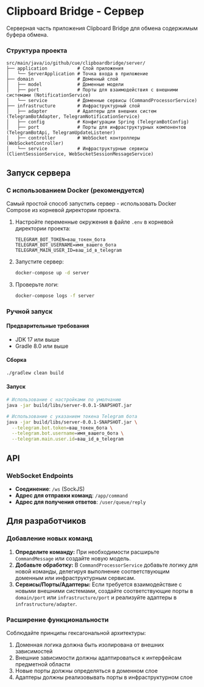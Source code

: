 # Clipboard Bridge - Сервер

Серверная часть приложения Clipboard Bridge для обмена содержимым буфера обмена.


### Структура проекта

```
src/main/java/io/github/cue/clipboardbridge/server/
├── application           # Слой приложения
│   └── ServerApplication # Точка входа в приложение
├── domain                # Доменный слой
│   ├── model             # Доменные модели
│   ├── port              # Порты для взаимодействия с внешними системами (NotificationService)
│   └── service           # Доменные сервисы (CommandProcessorService)
├── infrastructure        # Инфраструктурный слой
│   ├── adapter           # Адаптеры для внешних систем (TelegramBotAdapter, TelegramNotificationService)
│   ├── config            # Конфигурации Spring (TelegramBotConfig)
│   ├── port              # Порты для инфраструктурных компонентов (TelegramBotApi, TelegramUpdateListener)
│   ├── controller        # WebSocket контроллеры (WebSocketController)
│   └── service           # Инфраструктурные сервисы (ClientSessionService, WebSocketSessionMessageService)
```

## Запуск сервера

### С использованием Docker (рекомендуется)

Самый простой способ запустить сервер - использовать Docker Compose из корневой директории проекта.

1. Настройте переменные окружения в файле `.env` в корневой директории проекта:
   ```
   TELEGRAM_BOT_TOKEN=ваш_токен_бота
   TELEGRAM_BOT_USERNAME=имя_вашего_бота
   TELEGRAM_MAIN_USER_ID=ваш_id_в_telegram
   ```

2. Запустите сервер:
   ```bash
   docker-compose up -d server
   ```

3. Проверьте логи:
   ```bash
   docker-compose logs -f server
   ```

### Ручной запуск

#### Предварительные требования

- JDK 17 или выше
- Gradle 8.0 или выше

#### Сборка

```bash
./gradlew clean build
```

#### Запуск

```bash
# Использование с настройками по умолчанию
java -jar build/libs/server-0.0.1-SNAPSHOT.jar

# Использование с указанием токена Telegram бота
java -jar build/libs/server-0.0.1-SNAPSHOT.jar \
  --telegram.bot.token=ваш_токен_бота \
  --telegram.bot.username=имя_вашего_бота \
  --telegram.main.user.id=ваш_id_в_telegram
```

## API

### WebSocket Endpoints

- **Соединение**: `/ws` (SockJS)
- **Адрес для отправки команд**: `/app/command`
- **Адрес для получения ответов**: `/user/queue/reply`

## Для разработчиков

### Добавление новых команд

1. **Определите команду:** При необходимости расширьте `CommandMessage` или создайте новую модель.
2. **Добавьте обработку:** В `CommandProcessorService` добавьте логику для новой команды, делегируя выполнение соответствующим доменным или инфраструктурным сервисам.
3. **Сервисы/Порты/Адаптеры:** Если требуется взаимодействие с новыми внешними системами, создайте соответствующие порты в `domain/port` или `infrastructure/port` и реализуйте адаптеры в `infrastructure/adapter`.

### Расширение функциональности

Соблюдайте принципы гексагональной архитектуры:
1. Доменная логика должна быть изолирована от внешних зависимостей
2. Внешние зависимости должны адаптироваться к интерфейсам предметной области
3. Новые порты должны определяться в доменном слое
4. Адаптеры должны реализовывать порты в инфраструктурном слое 
